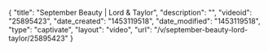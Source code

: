 {
    "title": "September Beauty | Lord & Taylor",
    "description": "",
    "videoid": "25895423",
    "date_created": "1453119518",
    "date_modified": "1453119518",
    "type": "captivate",
    "layout": "video",
    "url": "\/v\/september-beauty-lord-taylor\/25895423"
}